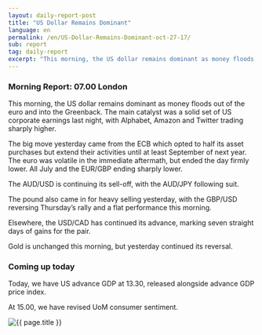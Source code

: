 ```yaml
---
layout: daily-report-post
title: "US Dollar Remains Dominant"
language: en
permalink: /en/US-Dollar-Remains-Dominant-oct-27-17/
sub: report
tag: daily-report
excerpt: "This morning, the US dollar remains dominant as money floods out of the euro and into the Greenback. The main catalyst was a solid set of US corporate earnings last night, with Alphabet, Amazon and Twitter trading sharply higher..."
---
```

### Morning Report: 07.00 London

This morning, the US dollar remains dominant as money floods out of the euro and into the Greenback. The main catalyst was a solid set of US corporate earnings last night, with Alphabet, Amazon and Twitter trading sharply higher. 

The big move yesterday came from the ECB which opted to half its asset purchases but extend their activities until at least September of next year. The euro was volatile in the immediate aftermath, but ended the day firmly lower. All July and the EUR/GBP ending sharply lower. 

The AUD/USD is continuing its sell-off, with the AUD/JPY following suit. 

The pound also came in for heavy selling yesterday, with the GBP/USD reversing Thursday’s rally and a flat performance this morning. 

Elsewhere, the USD/CAD has continued its advance, marking seven straight days of gains for the pair. 

Gold is unchanged this morning, but yesterday continued its reversal. 

### Coming up today 

Today, we have US advance GDP at 13.30, released alongside advance GDP price index. 

At 15.00, we have revised UoM consumer sentiment.

<p><img src="{{ "/assets/images/daily-report/27-10-2017 06-15-40.jpg" | relative_url }}" alt="{{ page.title }}" title="{{ page.title }}"></p>